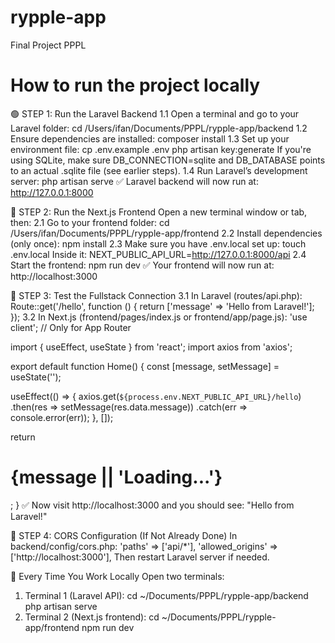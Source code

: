 # rypple-app
Final Project PPPL 

# How to run the project locally 
🟢 STEP 1: Run the Laravel Backend
1.1 Open a terminal and go to your Laravel folder:
cd /Users/ifan/Documents/PPPL/rypple-app/backend
1.2 Ensure dependencies are installed:
composer install
1.3 Set up your environment file:
cp .env.example .env
php artisan key:generate
If you're using SQLite, make sure DB_CONNECTION=sqlite and DB_DATABASE points to an actual .sqlite file (see earlier steps).
1.4 Run Laravel’s development server:
php artisan serve
✅ Laravel backend will now run at: http://127.0.0.1:8000

🔵 STEP 2: Run the Next.js Frontend
Open a new terminal window or tab, then:
2.1 Go to your frontend folder:
cd /Users/ifan/Documents/PPPL/rypple-app/frontend
2.2 Install dependencies (only once):
npm install
2.3 Make sure you have .env.local set up:
touch .env.local
Inside it:
NEXT_PUBLIC_API_URL=http://127.0.0.1:8000/api
2.4 Start the frontend:
npm run dev
✅ Your frontend will now run at: http://localhost:3000

🔄 STEP 3: Test the Fullstack Connection
3.1 In Laravel (routes/api.php):
Route::get('/hello', function () {
    return ['message' => 'Hello from Laravel!'];
});
3.2 In Next.js (frontend/pages/index.js or frontend/app/page.js):
'use client'; // Only for App Router

import { useEffect, useState } from 'react';
import axios from 'axios';

export default function Home() {
  const [message, setMessage] = useState('');

  useEffect(() => {
    axios.get(`${process.env.NEXT_PUBLIC_API_URL}/hello`)
      .then(res => setMessage(res.data.message))
      .catch(err => console.error(err));
  }, []);

  return <h1>{message || 'Loading...'}</h1>;
}
✅ Now visit http://localhost:3000 and you should see: "Hello from Laravel!"

🔐 STEP 4: CORS Configuration (If Not Already Done)
In backend/config/cors.php:
'paths' => ['api/*'],
'allowed_origins' => ['http://localhost:3000'],
Then restart Laravel server if needed.

🔁 Every Time You Work Locally
Open two terminals:
1. Terminal 1 (Laravel API):
cd ~/Documents/PPPL/rypple-app/backend
php artisan serve
1. Terminal 2 (Next.js frontend):
cd ~/Documents/PPPL/rypple-app/frontend
npm run dev
